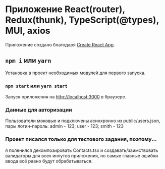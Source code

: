 # Приложение React(router), Redux(thunk), TypeScript(@types), MUI, axios

Приложение создано благодаря [Create React App](https://github.com/facebook/create-react-app).

## `npm i` или `yarn`

Установка в проект необходимых модулей для первого запуска.

### `npm start` или `yarn start`

Запуск приложения на [http://localhost:3000](http://localhost:3000) в браузере.

### Данные для авторизации

Пользователи моковые и подключены асинхронно из public/users.json, пары логин-пароль: admin - 123; user - 123; smith - 123

### Проект писался только для тестового задания, поэтому...

я поленился декомпозировать Contacts.tsx и создавать/заимствовать валидаторы для всех инпутов приложения, но самые главные ошибки ввода всё равно будут обрабатываться. 
